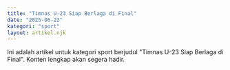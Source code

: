 ```yaml
---
title: "Timnas U-23 Siap Berlaga di Final"
date: "2025-06-22"
kategori: "sport"
layout: artikel.njk
---
```


Ini adalah artikel untuk kategori sport berjudul "Timnas U-23 Siap Berlaga di Final". Konten lengkap akan segera hadir.
